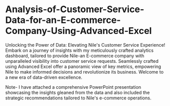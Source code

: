 # Analysis-of-Customer-Service-Data-for-an-E-commerce-Company-Using-Advanced-Excel

Unlocking the Power of Data: Elevating Nile's Customer Service Experience!
Embark on a journey of insights with my meticulously crafted analytics dashboard, tailored to provide Nile-an E-commerce company with unparalleled visibility into customer service requests. Seamlessly crafted using Advanced Excel offer a panoramic view of key metrics, empowering Nile to make informed decisions and revolutionize its business. Welcome to a new era of data-driven excellence.

Note- I have attached a comprehensive PowerPoint presentation showcasing the insights gleaned from the data and also included the strategic recommendations tailored to Nile's e-commerce operations.
